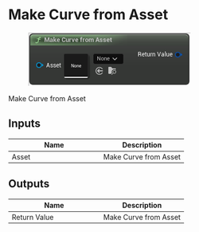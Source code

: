 # Make Curve from Asset

<div align="left" data-full-width="false"><figure><img src="../../../../.gitbook/assets/make_curve_from_asset.png" alt=""><figcaption></figcaption></figure></div>

Make Curve from Asset

## Inputs

<table><thead><tr><th width="170">Name</th><th>Description</th></tr></thead><tbody><tr><td>Asset</td><td>Make Curve from Asset</td></tr></tbody></table>

## Outputs

<table><thead><tr><th width="170">Name</th><th>Description</th></tr></thead><tbody><tr><td>Return Value</td><td>Make Curve from Asset</td></tr></tbody></table>
